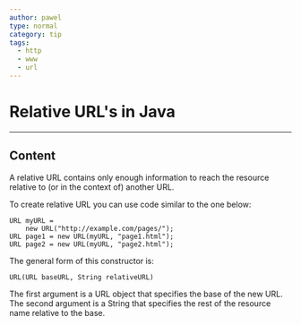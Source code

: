 ```yaml
---
author: pawel
type: normal
category: tip
tags:
  - http
  - www
  - url
---
```


# Relative URL's in Java


---

## Content

A relative URL contains only enough information to reach the resource relative to (or in the context of) another URL.

To create relative URL you can use code similar to the one below:

```plain-text
URL myURL = 
    new URL("http://example.com/pages/");
URL page1 = new URL(myURL, "page1.html");
URL page2 = new URL(myURL, "page2.html");
```

The general form of this constructor is:

```plain-text
URL(URL baseURL, String relativeURL)
```

The first argument is a URL object that specifies the base of the new URL. The second argument is a String that specifies the rest of the resource name relative to the base.
 
